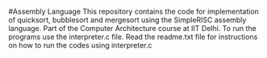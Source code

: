 #Assembly Language
This repository contains the code for implementation of quicksort, bubblesort and mergesort using the SimpleRISC assembly language.
Part of the Computer Architecture course at IIT Delhi.
To run the programs use the interpreter.c file. Read the readme.txt file for instructions on how to run the codes using 
interpreter.c

